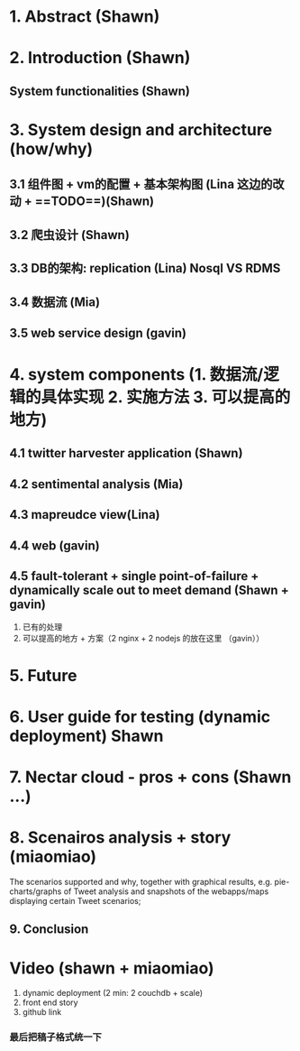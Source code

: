 # 1. Abstract (Shawn)

# 2. Introduction (Shawn)

## System functionalities (Shawn)

# 3. System design and architecture (how/why)

## 3.1 组件图 + vm的配置 + 基本架构图  (Lina 这边的改动 + ==TODO==)(Shawn)

## 3.2 爬虫设计 (Shawn)

## 3.3 DB的架构: replication (Lina) Nosql VS RDMS

## 3.4 数据流 (Mia)

## 3.5 web service design (gavin)

# 4. system components (1. 数据流/逻辑的具体实现 2. 实施方法 3. 可以提高的地方)

## 4.1 twitter harvester application (Shawn)

## 4.2 sentimental analysis (Mia)

## 4.3 mapreudce view(Lina)

## 4.4 web (gavin)

## 4.5 fault-tolerant  + single point-of-failure + dynamically scale out to meet demand (Shawn + gavin)

1. 已有的处理
2. 可以提高的地方  + 方案（2 nginx + 2 nodejs 的放在这里 （gavin））

# 5. Future

# 6. User guide for testing (dynamic deployment) Shawn

# 7. Nectar cloud - pros + cons (Shawn ...)

# 8. Scenairos analysis + story (miaomiao) 

The scenarios supported and why, together with graphical results, e.g. pie-charts/graphs of Tweet analysis and snapshots of the webapps/maps displaying certain Tweet scenarios;



## 

## 9. Conclusion

# Video (shawn + miaomiao)

1. dynamic deployment (2 min: 2 couchdb + scale)
2. front end story
3. github link

### 最后把稿子格式统一下



